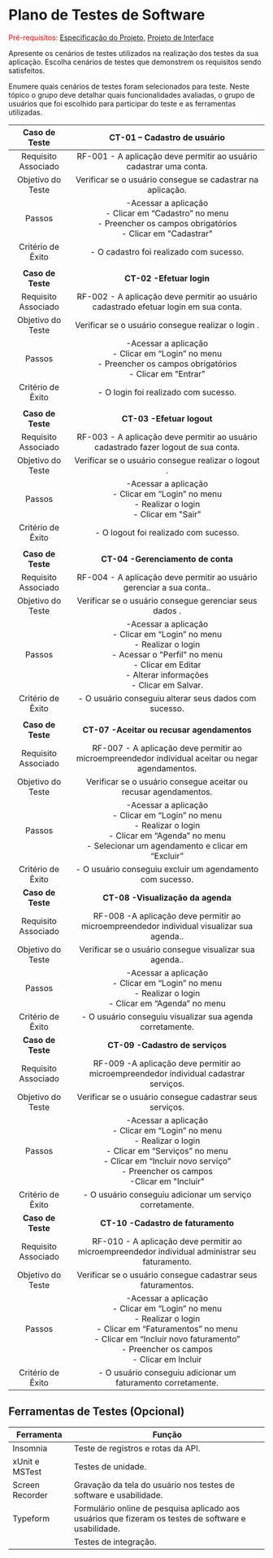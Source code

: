 # Plano de Testes de Software

<span style="color:red">Pré-requisitos: <a href="2-Especificação do Projeto.md"> Especificação do Projeto</a></span>, <a href="3-Projeto de Interface.md"> Projeto de Interface</a>

Apresente os cenários de testes utilizados na realização dos testes da sua aplicação. Escolha cenários de testes que demonstrem os requisitos sendo satisfeitos.

Enumere quais cenários de testes foram selecionados para teste. Neste tópico o grupo deve detalhar quais funcionalidades avaliadas, o grupo de usuários que foi escolhido para participar do teste e as ferramentas utilizadas.

| **Caso de Teste** 	| **CT-01 – Cadastro de usuário** 	|
|:---:	|:---:	|
|	Requisito Associado 	| RF-001 - A aplicação deve permitir ao usuário cadastrar uma conta. |
| Objetivo do Teste 	| Verificar se o usuário consegue se cadastrar na aplicação. |
| Passos 	| -Acessar a aplicação <br> - Clicar em “Cadastro” no menu <br> - Preencher os campos obrigatórios <br> - Clicar em "Cadastrar" |
|Critério de Êxito | - O cadastro foi realizado com sucesso. |
|  	|  	|
| **Caso de Teste** 	| **CT-02 -Efetuar login** 	|
|	Requisito Associado 	| RF-002 - A aplicação deve permitir ao usuário cadastrado efetuar login em sua conta. |
| Objetivo do Teste 	| Verificar se o usuário consegue realizar o login . |
| Passos 	| -Acessar a aplicação <br> - Clicar em “Login” no menu <br> - Preencher os campos obrigatórios <br> - Clicar em "Entrar" |
|Critério de Êxito | - O login foi realizado com sucesso. |
|  	|  	|
| **Caso de Teste** 	| **CT-03 -Efetuar logout** 	|
|	Requisito Associado 	| RF-003 - A aplicação deve permitir ao usuário cadastrado fazer logout de sua conta. |
| Objetivo do Teste 	| Verificar se o usuário consegue realizar o logout . |
| Passos 	| -Acessar a aplicação <br> - Clicar em “Login” no menu <br> - Realizar o login <br> - Clicar em "Sair" |
|Critério de Êxito | - O logout foi realizado com sucesso. |
|  	|  	|
| **Caso de Teste** 	| **CT-04 -Gerenciamento de conta** 	|
|	Requisito Associado 	| RF-004 - A aplicação deve permitir ao usuário gerenciar a sua conta.. |
| Objetivo do Teste 	| Verificar se o usuário consegue gerenciar seus dados  . |
| Passos 	| -Acessar a aplicação <br> - Clicar em “Login” no menu <br> - Realizar o login <br> - Acessar o "Perfil" no menu <br> - Clicar em Editar <br> - Alterar informações <br> - Clicar em Salvar. |
|Critério de Êxito | - O usuário conseguiu alterar seus dados com sucesso. |
|  	|  	|
| **Caso de Teste** 	| **CT-07 -Aceitar ou recusar agendamentos** 	|
|	Requisito Associado 	| RF-007 - A aplicação deve permitir ao microempreendedor individual aceitar ou negar agendamentos. |
| Objetivo do Teste 	| Verificar se o usuário  consegue aceitar ou recusar agendamentos. |
| Passos 	| -Acessar a aplicação <br> - Clicar em “Login” no menu <br> - Realizar o login <br> - Clicar em “Agenda” no menu <br> - Selecionar um agendamento e clicar em “Excluir” |
|Critério de Êxito | - O usuário conseguiu excluir um agendamento com sucesso. |
| **Caso de Teste** 	| **CT-08 -Visualização da agenda** 	|
|	Requisito Associado 	| RF-008 -A aplicação deve permitir ao microempreendedor individual visualizar sua agenda.. |
| Objetivo do Teste 	| Verificar se o usuário consegue visualizar sua agenda.. |
| Passos 	| -Acessar a aplicação <br> - Clicar em “Login” no menu <br> - Realizar o login <br> - Clicar em “Agenda” no menu |
|Critério de Êxito | - O usuário conseguiu visualizar sua agenda corretamente. |
| **Caso de Teste** 	| **CT-09 -Cadastro de serviços** 	|
|	Requisito Associado 	| RF-009 -A aplicação deve permitir ao microempreendedor individual cadastrar serviços. |
| Objetivo do Teste 	|Verificar se o usuário consegue cadastrar seus serviços. |
| Passos 	| -Acessar a aplicação <br> - Clicar em “Login” no menu <br> - Realizar o login <br> - Clicar em “Serviços” no menu <br> - Clicar em “Incluir novo serviço” <br> - Preencher os campos <br> -Clicar em "Incluir"|
|Critério de Êxito | - O usuário conseguiu adicionar um serviço corretamente. |
| **Caso de Teste** 	| **CT-10 -Cadastro de faturamento** 	|
|	Requisito Associado 	| RF-010 - A aplicação deve permitir ao microempreendedor individual administrar seu faturamento.|
| Objetivo do Teste 	|Verificar se o usuário consegue cadastrar seus faturamentos. |
| Passos 	| -Acessar a aplicação <br> - Clicar em “Login” no menu <br> - Realizar o login <br> - Clicar em “Faturamentos” no menu <br> - Clicar em “Incluir novo faturamento” <br> - Preencher os campos <br> - Clicar em Incluir |
|Critério de Êxito | - O usuário conseguiu adicionar um faturamento corretamente. |


 
## Ferramentas de Testes (Opcional)

|Ferramenta   | Função | 
|------|-----------------------------------------|
|Insomnia| Teste de registros e rotas da API. | 
|xUnit e MSTest| Testes de unidade. | 
|Screen Recorder| Gravação da tela do usuário nos testes de software e usabilidade. | 
|Typeform| Formulário online de pesquisa aplicado aos usuários que fizeram os testes de software e usabilidade. | 
| | Testes de integração. | 
